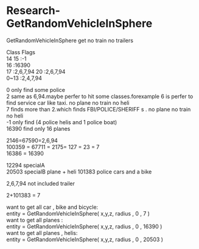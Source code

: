 # Research-GetRandomVehicleInSphere  
GetRandomVehicleInSphere get no train no trailers

Class                       Flags  
14 15                       :-1  
16                          :16390  
17                          :2,6,7,94
20                          :2,6,7,94  
0~13                       :2,4,7,94  

0 only find some police  
2 same as 6,94.maybe perfer to hit some classes.forexample 6 is perfer to find service car like taxi.   no plane no train no heli  
7 finds more than 2.which finds FBI/POLICE/SHERIFF s  . no plane no train no heli  
-1 only find (4 police helis and 1 police boat)  
16390 find only 16    planes
    
2146=67590=2,6,94  
100359 = 67711 = 2175= 127 = 23 = 7  
16386 = 16390  
  
12294 specialA  
20503 specialB  plane + heli
101383 police cars and a bike

2,6,7,94 not included trailer

2+101383 = 7


want to get all car , bike and bicycle:  
entity = GetRandomVehicleInSphere( x,y,z, radius , 0 , 7 )   
want to get all planes :  
entity = GetRandomVehicleInSphere( x,y,z, radius , 0 , 16390 )   
want to get all planes , helis:  
entity = GetRandomVehicleInSphere( x,y,z, radius , 0 , 20503 )   




